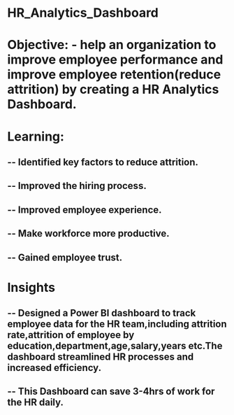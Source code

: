 # HR_Analytics_Dashboard

# Objective: - help an organization to improve employee performance and improve employee retention(reduce attrition) by creating a HR Analytics Dashboard.

# Learning:
-- Identified key factors to reduce attrition.
-
-- Improved the hiring process.
-
-- Improved employee experience.
-
-- Make workforce more productive.
-
-- Gained employee trust.
-
# Insights
-- Designed a Power BI dashboard to track employee data for the HR team,including attrition rate,attrition of employee by education,department,age,salary,years etc.The dashboard streamlined HR processes and increased efficiency.
-
-- This Dashboard can save 3-4hrs of work for the HR daily.
-
